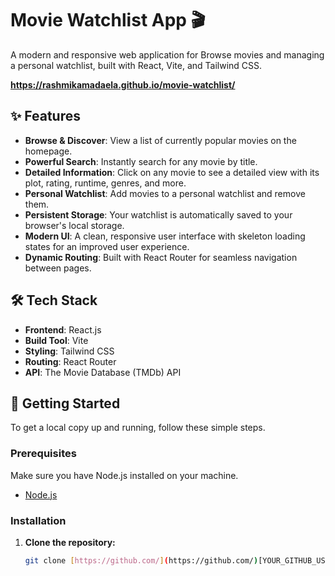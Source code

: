 # Movie Watchlist App 🎬

A modern and responsive web application for Browse movies and managing a personal watchlist, built with React, Vite, and Tailwind CSS.

**https://rashmikamadaela.github.io/movie-watchlist/** 

## ✨ Features

- **Browse & Discover**: View a list of currently popular movies on the homepage.
- **Powerful Search**: Instantly search for any movie by title.
- **Detailed Information**: Click on any movie to see a detailed view with its plot, rating, runtime, genres, and more.
- **Personal Watchlist**: Add movies to a personal watchlist and remove them.
- **Persistent Storage**: Your watchlist is automatically saved to your browser's local storage.
- **Modern UI**: A clean, responsive user interface with skeleton loading states for an improved user experience.
- **Dynamic Routing**: Built with React Router for seamless navigation between pages.

## 🛠️ Tech Stack

- **Frontend**: React.js
- **Build Tool**: Vite
- **Styling**: Tailwind CSS
- **Routing**: React Router
- **API**: The Movie Database (TMDb) API

## 🚀 Getting Started

To get a local copy up and running, follow these simple steps.

### Prerequisites

Make sure you have Node.js installed on your machine.
- [Node.js](https://nodejs.org/)

### Installation

1. **Clone the repository:**
   ```sh
   git clone [https://github.com/](https://github.com/)[YOUR_GITHUB_USERNAME]/[YOUR_REPO_NAME].git
